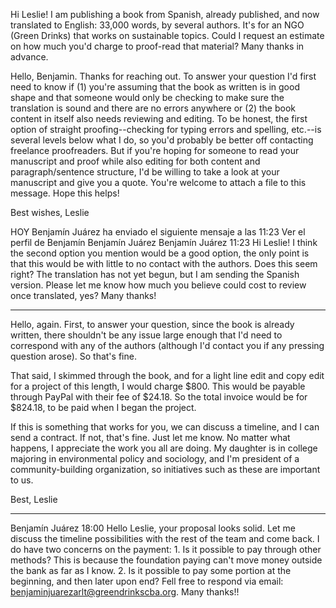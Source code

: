 Hi Leslie! I am publishing a book from Spanish, already published, and now translated to English: 33,000 words, by several authors. It's for an NGO (Green Drinks) that works on sustainable topics. Could I request an estimate on how much you'd charge to proof-read that material? Many thanks in advance.

Hello, Benjamin. Thanks for reaching out.  To answer your question I'd first need to know if (1) you're assuming that the book as written is in good shape and that someone would only be checking to make sure the translation is sound and there are no errors anywhere or (2) the book content in itself also needs reviewing and editing. To be honest, the first option of straight proofing--checking for typing errors and spelling, etc.--is several levels below what I do, so you'd probably be better off contacting freelance proofreaders. But if you're hoping for someone to read your manuscript and proof while also editing for both content and paragraph/sentence structure, I'd be willing to take a look at your manuscript and give you a quote. You're welcome to attach a file to this message. Hope this helps!

Best wishes,
Leslie

HOY
Benjamín Juárez ha enviado el siguiente mensaje a las 11:23
Ver el perfil de Benjamín Benjamín Juárez
Benjamín Juárez  11:23
 Hi Leslie! I think the second option you mention would be a good option, the only point is that this would be with little to no contact with the authors. Does this seem right? The translation has not yet begun, but I am sending the Spanish version. Please let me know how much you believe could cost to review once translated, yes? Many thanks!

******

Hello, again. First, to answer your question, since the book is already written, there shouldn't be any issue large enough that I'd need to correspond with any of the authors (although I'd contact you if any pressing question arose). So that's fine.

That said, I skimmed through the book, and for a light line edit and copy edit for a project of this length, I would charge $800. This would be payable through PayPal with their fee of $24.18. So the total invoice would be for $824.18, to be paid when I began the project.

If this is something that works for you, we can discuss a timeline, and I can send a contract. If not, that's fine. Just let me know. No matter what happens, I appreciate the work you all are doing. My daughter is in college majoring in environmental policy and sociology, and I'm president of a community-building organization, so initiatives such as these are important to us.

Best,
Leslie

******

Benjamín Juárez  18:00
 Hello Leslie, your proposal looks solid. Let me discuss the timeline possibilities with the rest of the team and come back. I do have two concerns on the payment: 1. Is it possible to pay through other methods? This is because the foundation paying can't move money outside the bank as far as I know. 2. Is it possible to pay some portion at the beginning, and then later upon end? Fell free to respond via email: benjaminjuarezarlt@greendrinkscba.org. Many thanks!!
